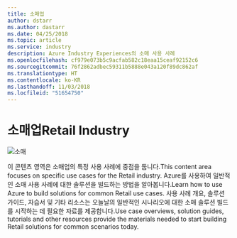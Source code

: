 ```yaml
---
title: 소매업
author: dstarr
ms.author: dastarr
ms.date: 04/25/2018
ms.topic: article
ms.service: industry
description: Azure Industry Experiences의 소매 사용 사례
ms.openlocfilehash: cf979e073b5c9acfab582c18eaa15ceaf92152c6
ms.sourcegitcommit: 76f2862adbec59311b5888e043a120f89dc862af
ms.translationtype: HT
ms.contentlocale: ko-KR
ms.lasthandoff: 11/03/2018
ms.locfileid: "51654750"
---
```

# <a name="retail-industry"></a><span data-ttu-id="13448-103">소매업</span><span class="sxs-lookup"><span data-stu-id="13448-103">Retail Industry</span></span>

![소매](./assets/index-assets/retailers.png)

<span data-ttu-id="13448-105">이 콘텐츠 영역은 소매업의 특정 사용 사례에 중점을 둡니다.</span><span class="sxs-lookup"><span data-stu-id="13448-105">This content area focuses on specific use cases for the Retail industry.</span></span> <span data-ttu-id="13448-106">Azure를 사용하여 일반적인 소매 사용 사례에 대한 솔루션을 빌드하는 방법을 알아봅니다.</span><span class="sxs-lookup"><span data-stu-id="13448-106">Learn how to use Azure to build solutions for common Retail use cases.</span></span> <span data-ttu-id="13448-107">사용 사례 개요, 솔루션 가이드, 자습서 및 기타 리소스는 오늘날의 일반적인 시나리오에 대한 소매 솔루션 빌드를 시작하는 데 필요한 자료를 제공합니다.</span><span class="sxs-lookup"><span data-stu-id="13448-107">Use case overviews, solution guides, tutorials and other resources provide the materials needed to start building Retail solutions for common scenarios today.</span></span>